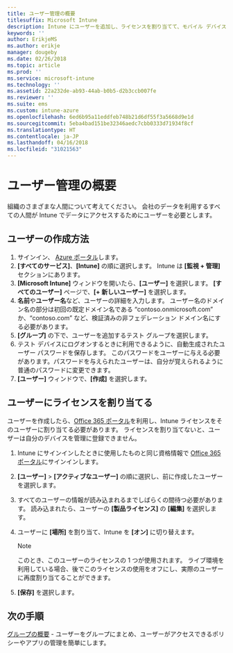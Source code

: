 ```yaml
---
title: ユーザー管理の概要
titlesuffix: Microsoft Intune
description: Intune にユーザーを追加し、ライセンスを割り当てて、モバイル デバイスで会社のリソースにアクセスできるようにします。
keywords: ''
author: ErikjeMS
ms.author: erikje
manager: dougeby
ms.date: 02/26/2018
ms.topic: article
ms.prod: ''
ms.service: microsoft-intune
ms.technology: ''
ms.assetid: 22a232de-ab93-44ab-b0b5-d2b3ccb007fe
ms.reviewer: ''
ms.suite: ems
ms.custom: intune-azure
ms.openlocfilehash: 6ed6b95a11eddfeb748b21d6df55f3a5668d9e1d
ms.sourcegitcommit: 5eba4bad151be32346aedc7cbb0333d71934f8cf
ms.translationtype: HT
ms.contentlocale: ja-JP
ms.lasthandoff: 04/16/2018
ms.locfileid: "31021563"
---
```

# <a name="get-started-managing-users"></a>ユーザー管理の概要

組織のさまざまな人間について考えてください。 会社のデータを利用するすべての人間が Intune でデータにアクセスするためにユーザーを必要とします。

## <a name="how-do-i-create-a-user"></a>ユーザーの作成方法

1. サインイン、 [Azure ポータル](https://portal.azure.com)します。
2. **[すべてのサービス]**、**[Intune]** の順に選択します。 Intune は **[監視 + 管理]** セクションにあります。
3. **[Microsoft Intune]** ウィンドウを開いたら、**[ユーザー]** を選択します。 **[すべてのユーザー]** ページで、**[+ 新しいユーザー]** を選択します。
4. **名前**や**ユーザー名**など、ユーザーの詳細を入力します。 ユーザー名のドメイン名の部分は初回の既定ドメイン名である “contoso.onmicrosoft.com” か、“contoso.com” など、検証済みの非フェデレーション ドメイン名にする必要があります。
5. **[グループ]** の下で、ユーザーを追加するテスト グループを選択します。
6. テスト デバイスにログオンするときに利用できるように、自動生成されたユーザー パスワードを保存します。 このパスワードをユーザーに与える必要があります。パスワードを与えられたユーザーは、自分が覚えられるように普通のパスワードに変更できます。
7. **[ユーザー]** ウィンドウで、**[作成]** を選択します。

## <a name="assigning-licenses-to-users"></a>ユーザーにライセンスを割り当てる

ユーザーを作成したら、[Office 365 ポータル](http://go.microsoft.com/fwlink/p/?LinkId=698854)を利用し、Intune ライセンスをそのユーザーに割り当てる必要があります。 ライセンスを割り当てないと、ユーザーは自分のデバイスを管理に登録できません。

1. Intune にサインインしたときに使用したものと同じ資格情報で [Office 365 ポータル](http://go.microsoft.com/fwlink/p/?LinkId=698854)にサインインします。
2. **[ユーザー]** > **[アクティブなユーザー]** の順に選択し、前に作成したユーザーを選択します。
3. すべてのユーザーの情報が読み込まれるまでしばらくの間待つ必要があります。 読み込まれたら、ユーザーの **[製品ライセンス]** の **[編集]** を選択します。
4. ユーザーに **[場所]** を割り当て、Intune を **[オン]** に切り替えます。

   > [!NOTE]
   > このとき、このユーザーのライセンスの 1 つが使用されます。 ライブ環境を利用している場合、後でこのライセンスの使用をオフにし、実際のユーザーに再度割り当てることができます。

5. **[保存]** を選択します。

## <a name="next-steps"></a>次の手順

[グループの概要](get-started-groups.md) - ユーザーをグループにまとめ、ユーザーがアクセスできるポリシーやアプリの管理を簡単にします。
